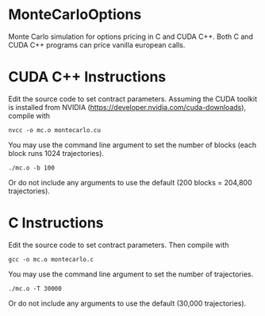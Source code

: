 # MonteCarloOptions
Monte Carlo simulation for options pricing in C and CUDA C++.
Both C and CUDA C++ programs can price vanilla european calls.

# CUDA C++ Instructions
Edit the source code to set contract parameters. Assuming the CUDA toolkit is installed from NVIDIA
(https://developer.nvidia.com/cuda-downloads), compile with

    nvcc -o mc.o montecarlo.cu
    
You may use the command line argument to set the number of blocks (each block runs 1024 trajectories).

    ./mc.o -b 100

Or do not include any arguments to use the default (200 blocks = 204,800 trajectories).

# C Instructions
Edit the source code to set contract parameters. Then compile with

    gcc -o mc.o montecarlo.c
    
You may use the command line argument to set the number of trajectories.

    ./mc.o -T 30000
    
Or do not include any arguments to use the default (30,000 trajectories).
